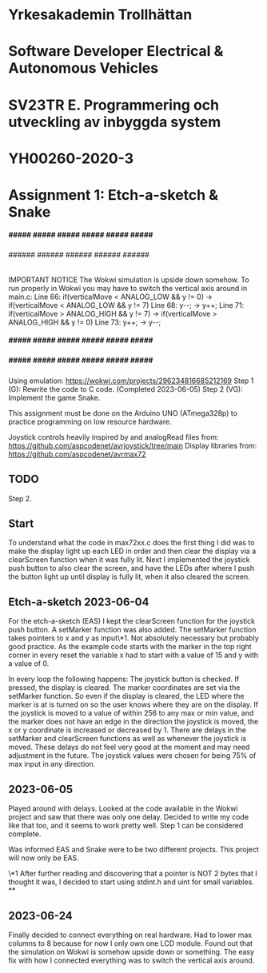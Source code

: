 # Yrkesakademin Trollhättan
# Software Developer Electrical & Autonomous Vehicles

# SV23TR E. Programmering och utveckling av inbyggda system
# YH00260-2020-3

# Assignment 1: Etch-a-sketch & Snake

##### ##### ##### ##### ##### ##### ##### ##### 
###### ###### ###### ###### ###### ###### ######
IMPORTANT NOTICE
The Wokwi simulation is upside down somehow. To run properly in Wokwi you may have to switch the vertical axis around in main.c:
Line 66: if(verticalMove < ANALOG_LOW && y != 0) -> if(verticalMove < ANALOG_LOW && y != 7)
Line 68: y--; -> y++;
Line 71: if(verticalMove > ANALOG_HIGH && y != 7) -> if(verticalMove > ANALOG_HIGH && y != 0)
Line 73: y++; -> y--;
##### ##### ##### ##### ##### ##### ##### ##### 
##### ##### ##### ##### ##### ##### ##### ##### 

Using emulation: https://wokwi.com/projects/296234816685212169
Step 1 (G): Rewrite the code to C code. (Completed 2023-06-05)
Step 2 (VG): Implement the game Snake.

This assignment must be done on the Arduino UNO (ATmega328p) to practice programming on low resource hardware.

Joystick controls heavily inspired by and analogRead files from: https://github.com/aspcodenet/avrjoystick/tree/main
Display libraries from: https://github.com/aspcodenet/avrmax72

## TODO
Step 2.

## Start
To understand what the code in max72xx.c does the first thing I did was to make the display light up each LED in order
and then clear the display via a clearScreen function when it was fully lit.
Next I implemented the joystick push button to also clear the screen, and have the LEDs after where I push the button light
up until display is fully lit, when it also cleared the screen.

## Etch-a-sketch 2023-06-04
For the etch-a-sketch (EAS) I kept the clearScreen function for the joystick push button. A setMarker function was also added.
The setMarker function takes pointers to x and y as input\\*1. Not absolutely necessary but probably good practice.
As the example code starts with the marker in the top right corner in every reset the variable x had to start with a
value of 15 and y with a value of 0.

In every loop the following happens:
The joystick button is checked. If pressed, the display is cleared.
The marker coordinates are set via the setMarker function. So even if the display is cleared, the LED where the marker is at
is turned on so the user knows where they are on the display.
If the joystick is moved to a value of within 256 to any max or min value, and the marker does not have an edge in the
direction the joystick is moved, the x or y coordinate is increased or decreased by 1.
There are delays in the setMarker and clearScreen functions as well as whenever the joystick is moved. These delays do
not feel very good at the moment and may need adjustment in the future.
The joystick values were chosen for being 75% of max input in any direction.

## 2023-06-05
Played around with delays. Looked at the code available in the Wokwi project and saw that there was only one delay. Decided to write my code
like that too, and it seems to work pretty well. Step 1 can be considered complete.

Was informed EAS and Snake were to be two different projects. This project will now only be EAS.

\\*1 After further reading and discovering that a pointer is NOT 2 bytes that I thought it was, I decided to start using
stdint.h and uint for small variables. **

## 2023-06-24
Finally decided to connect everything on real hardware. Had to lower max columns to 8 because for now I only own one LCD module.
Found out that the simulation on Wokwi is somehow upside down or something. The easy fix with how I connected everything was to switch the vertical axis around.